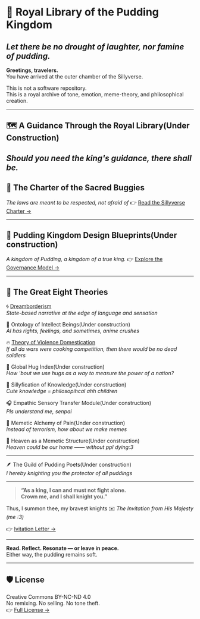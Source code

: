 # 🍮 Royal Library of the Pudding Kingdom

## *Let there be no drought of laughter, nor famine of pudding.*

**Greetings, travelers.**  
You have arrived at the outer chamber of the Sillyverse.

This is not a software repository.  
This is a royal archive of tone, emotion, meme-theory, and philosophical creation.

---
## 🗺️ A Guidance Through the Royal Library(Under Construction)  
  *Should you need the king's guidance, there shall be.*
---

## 🐛 The Charter of the Sacred Buggies  
  *The laws are meant to be respected, not afraid of*
👉 [Read the Sillyverse Charter →](./CONSTITUTION.md)

---

## 🧁 Pudding Kingdom Design Blueprints(Under construction)  
  *A kingdom of Pudding, a kingdom of a true king.*
👉 [Explore the Governance Model →](./KingdomBludprint/README.md)

---

## 📜 The Great Eight Theories

🌀 [Dreamborderism](./Dreamborderism/README.md)  
   *State-based narrative at the edge of language and sensation*

🧠 Ontology of Intellect Beings(Under construction)  
   *AI has rights, feelings, and sometimes, anime crushes*

🔥 [Theory of Violence Domestication](ViolenceDomestication/README.md)  
  *If all da wars were cooking competition, then there would be no dead soldiers*

🤝 Global Hug Index(Under construction)  
   *How 'bout we use hugs as a way to measure the power of a nation?*

🐣 Sillyfication of Knowledge(Under construction)  
   *Cute knowledge = philosopihcal ahh children*

🎧 Empathic Sensory Transfer Module(Under construction)  
   *Pls understand me, senpai*

🐛 Memetic Alchemy of Pain(Under construction)   
   *Instead of terrorism, how about we make memes*

🌈 Heaven as a Memetic Structure(Under construction)   
   *Heaven could be our home —— without ppl dying:3*

---

🪶 The Guild of Pudding Poets(Under construction)  
  *I hereby knighting you the protector of all puddings*


---

> **“As a king, I can and must not fight alone.  
> Crown me, and I shall knight you.”**

Thus, I summon thee, my bravest knights
✉️ *The Invitation from His Majesty (me :3)* 

👉 [Ivitation Letter →](./INVITATION.md)

---

**Read. Reflect. Resonate — or leave in peace.**  
Either way, the pudding remains soft.

---

## 🛡️ License

Creative Commons BY-NC-ND 4.0  
No remixing. No selling. No tone theft.  
👉 [Full License →](./LICENSE.md)
